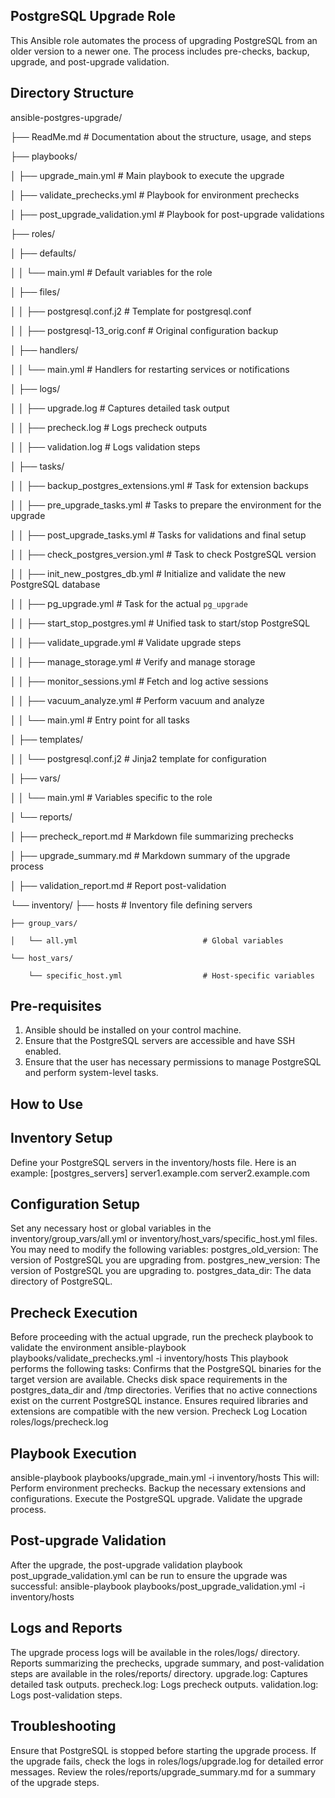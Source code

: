 PostgreSQL Upgrade Role
-----------------------
This Ansible role automates the process of upgrading PostgreSQL from an older version to a newer one. The process includes pre-checks, backup, upgrade, and post-upgrade validation.

Directory Structure
-------------------


ansible-postgres-upgrade/

├── ReadMe.md                                  # Documentation about the structure, usage, and steps

├── playbooks/

│   ├── upgrade_main.yml                       # Main playbook to execute the upgrade

│   ├── validate_prechecks.yml                 # Playbook for environment prechecks

│   ├── post_upgrade_validation.yml            # Playbook for post-upgrade validations

├── roles/

│   ├── defaults/

│   │   └── main.yml                           # Default variables for the role

│   ├── files/

│   │   ├── postgresql.conf.j2                 # Template for postgresql.conf

│   │   ├── postgresql-13_orig.conf            # Original configuration backup

│   ├── handlers/

│   │   └── main.yml                           # Handlers for restarting services or notifications

│   ├── logs/

│   │   ├── upgrade.log                        # Captures detailed task output

│   │   ├── precheck.log                       # Logs precheck outputs

│   │   ├── validation.log                     # Logs validation steps

│   ├── tasks/

│   │   ├── backup_postgres_extensions.yml     # Task for extension backups

│   │   ├── pre_upgrade_tasks.yml              # Tasks to prepare the environment for the upgrade

│   │   ├── post_upgrade_tasks.yml             # Tasks for validations and final setup

│   │   ├── check_postgres_version.yml         # Task to check PostgreSQL version

│   │   ├── init_new_postgres_db.yml           # Initialize and validate the new PostgreSQL database

│   │   ├── pg_upgrade.yml                     # Task for the actual `pg_upgrade`

│   │   ├── start_stop_postgres.yml            # Unified task to start/stop PostgreSQL

│   │   ├── validate_upgrade.yml               # Validate upgrade steps

│   │   ├── manage_storage.yml                 # Verify and manage storage

│   │   ├── monitor_sessions.yml               # Fetch and log active sessions

│   │   ├── vacuum_analyze.yml                 # Perform vacuum and analyze

│   │   └── main.yml                           # Entry point for all tasks

│   ├── templates/

│   │   └── postgresql.conf.j2                 # Jinja2 template for configuration

│   ├── vars/

│   │   └── main.yml                           # Variables specific to the role

│   └── reports/

│       ├── precheck_report.md                 # Markdown file summarizing prechecks

│       ├── upgrade_summary.md                 # Markdown summary of the upgrade process

│       ├── validation_report.md               # Report post-validation

└── inventory/
    ├── hosts                                  # Inventory file defining servers
    
    ├── group_vars/
    
    │   └── all.yml                            # Global variables
    
    └── host_vars/
    
        └── specific_host.yml                  # Host-specific variables

Pre-requisites
--------------
1. Ansible should be installed on your control machine.
2. Ensure that the PostgreSQL servers are accessible and have SSH enabled.
3. Ensure that the user has necessary permissions to manage PostgreSQL and perform system-level tasks.

How to Use
----------
Inventory Setup
---------------
Define your PostgreSQL servers in the inventory/hosts file. Here is an example:
[postgres_servers]
server1.example.com
server2.example.com

Configuration Setup
-------------------
Set any necessary host or global variables in the inventory/group_vars/all.yml or inventory/host_vars/specific_host.yml files. You may need to modify the following variables:
  postgres_old_version: The version of PostgreSQL you are upgrading from.
  postgres_new_version: The version of PostgreSQL you are upgrading to.
  postgres_data_dir: The data directory of PostgreSQL.
  
Precheck Execution
------------------
  Before proceeding with the actual upgrade, run the precheck playbook to validate the environment
  ansible-playbook playbooks/validate_prechecks.yml -i inventory/hosts
This playbook performs the following tasks:
  Confirms that the PostgreSQL binaries for the target version are available.
  Checks disk space requirements in the postgres_data_dir and /tmp directories.
  Verifies that no active connections exist on the current PostgreSQL instance.
  Ensures required libraries and extensions are compatible with the new version.
Precheck Log Location
  roles/logs/precheck.log

Playbook Execution
------------------
ansible-playbook playbooks/upgrade_main.yml -i inventory/hosts
This will:
    Perform environment prechecks.
    Backup the necessary extensions and configurations.
    Execute the PostgreSQL upgrade.
    Validate the upgrade process.
    
Post-upgrade Validation
-----------------------
After the upgrade, the post-upgrade validation playbook post_upgrade_validation.yml can be run to ensure the upgrade was successful:
ansible-playbook playbooks/post_upgrade_validation.yml -i inventory/hosts

Logs and Reports
----------------
The upgrade process logs will be available in the roles/logs/ directory. Reports summarizing the prechecks, upgrade summary, and post-validation steps are available in the roles/reports/ directory.
  upgrade.log: Captures detailed task outputs.
  precheck.log: Logs precheck outputs.
  validation.log: Logs post-validation steps.
  
Troubleshooting
---------------
  Ensure that PostgreSQL is stopped before starting the upgrade process.
  If the upgrade fails, check the logs in roles/logs/upgrade.log for detailed error messages.
  Review the roles/reports/upgrade_summary.md for a summary of the upgrade steps.
  
